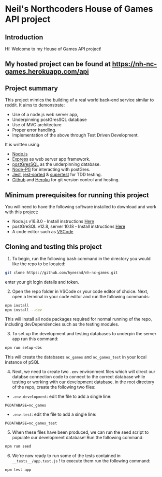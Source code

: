 # Neil's Northcoders House of Games API project

## Introduction

Hi! Welcome to my House of Games API project!

## My hosted project can be found at https://nh-nc-games.herokuapp.com/api

## Project summary

This project mimics the building of a real world back-end service similar to reddit.
It aims to demonstrate:

- Use of a node.js web server app,
- Underpinning postGresSQL database
- Use of MVC architecture
- Proper error handling.
- Implementation of the above through Test Driven Development.

It is written using:

- [Node.js](https://nodejs.org/en/)
- [Express](https://expressjs.com/) as web server app framework.
- [postGresSQL](https://www.postgresql.org/) as the underpinning database.
- [Node-PG](https://www.npmjs.com/package/pg) for interacting with postGres.
- [Jest](https://jestjs.io/), [jest-sorted](https://www.npmjs.com/package/jest-sorted) & [supertest](https://www.npmjs.com/package/supertest) for TDD testing.
- [Github](https://github.com/) and [Heroku](https://heroku.com/) for git version control and hosting.

## Minimum prerequisites for running this project

You will need to have the following software installed to download and work with this project:

- Node.js v16.8.0 - Install instructions [Here](https://nodejs.dev/learn/how-to-install-nodejs)
- postGreSQL v12.8, server 10.18 - Install instructions [Here](psql-install-instructions.md)
- A code editor such as [VSCode](https://code.visualstudio.com/)

## Cloning and testing this project

1. To begin, run the following bash command in the directory you would like the repo to be located:

```bash
git clone https://github.com/hynesnd/nh-nc-games.git
```

enter your git login details and token.

2. Open the repo folder in VSCode or your code editor of choice. Next, open a terminal in your code editor and run the following commands:

```bash
npm install
npm install --dev
```

This will install all node packages required for normal running of the repo, including devDependencies such as the testing modules.

3. To set up the development and testing databases to underpin the server app run this command:

```bash
npm run setup-dbs
```

This will create the databases `nc_games` and `nc_games_test` in your local instance of pSQL

4. Next, we need to create two `.env` environment files which will direct our databse connection code to connect to the correct database while testing or working with our development database.
   in the root directory of the repo, create the following two files:

- `.env.development`:
  edit the file to add a single line:

```env
PGDATABASE=nc_games
```

- `.env.test`:
  edit the file to add a single line:

```env
PGDATABASE=nc_games_test
```

5. When these files have been produced, we can run the seed script to populate our development database! Run the following command:

```bash
npm run seed
```

6. We're now ready to run some of the tests contained in `__tests__/app.test.js` ! to execute them run the following command:

```bash
npm test app
```
